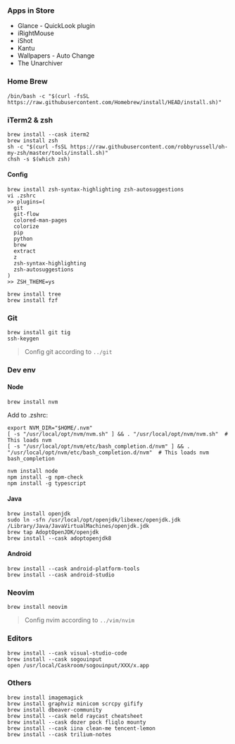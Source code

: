 ### Apps in Store

- Glance - QuickLook plugin
- iRightMouse
- iShot
- Kantu
- Wallpapers - Auto Change
- The Unarchiver

### Home Brew

```shell
/bin/bash -c "$(curl -fsSL https://raw.githubusercontent.com/Homebrew/install/HEAD/install.sh)"
```

### iTerm2 & zsh

```shell
brew install --cask iterm2
brew install zsh
sh -c "$(curl -fsSL https://raw.githubusercontent.com/robbyrussell/oh-my-zsh/master/tools/install.sh)"
chsh -s $(which zsh)
```

#### Config

```shell
brew install zsh-syntax-highlighting zsh-autosuggestions
vi .zshrc
>> plugins=(
  git
  git-flow
  colored-man-pages
  colorize
  pip
  python
  brew
  extract
  z
  zsh-syntax-highlighting
  zsh-autosuggestions
)
>> ZSH_THEME=ys
```

```shell
brew install tree
brew install fzf
```

### Git

```
brew install git tig
ssh-keygen
```

> Config git according to `../git`

### Dev env

#### Node

```
brew install nvm
```

Add to .zshrc:
```
export NVM_DIR="$HOME/.nvm"
[ -s "/usr/local/opt/nvm/nvm.sh" ] && . "/usr/local/opt/nvm/nvm.sh"  # This loads nvm
[ -s "/usr/local/opt/nvm/etc/bash_completion.d/nvm" ] && . "/usr/local/opt/nvm/etc/bash_completion.d/nvm"  # This loads nvm bash_completion
```

```
nvm install node
npm install -g npm-check
npm install -g typescript
```

#### Java

```
brew install openjdk
sudo ln -sfn /usr/local/opt/openjdk/libexec/openjdk.jdk /Library/Java/JavaVirtualMachines/openjdk.jdk
brew tap AdoptOpenJDK/openjdk
brew install --cask adoptopenjdk8
```

#### Android

```
brew install --cask android-platform-tools
brew install --cask android-studio
```

### Neovim

```shell
brew install neovim
```

> Config nvim according to `../vim/nvim`

### Editors

```
brew install --cask visual-studio-code
brew install --cask sogouinput
open /usr/local/Caskroom/sogouinput/XXX/x.app
```

### Others

```
brew install imagemagick
brew install graphviz minicom scrcpy gifify
brew install dbeaver-community
brew install --cask meld raycast cheatsheet
brew install --cask dozer pock fliqlo mounty
brew install --cask iina clean-me tencent-lemon
brew install --cask trilium-notes
```
